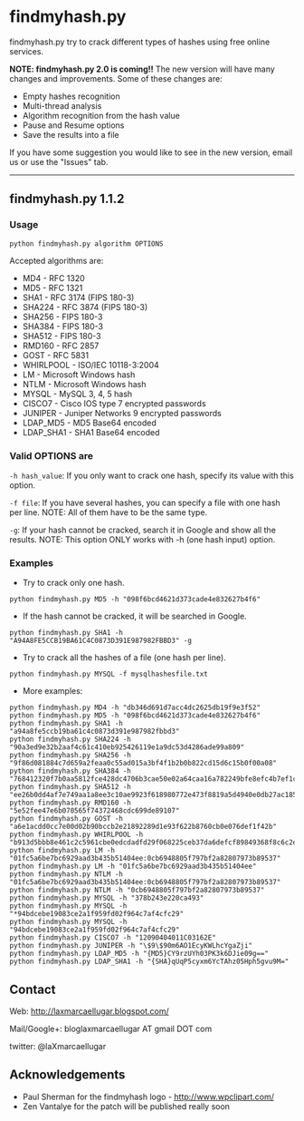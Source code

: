 # findmyhash.py

findmyhash.py try to crack different types of hashes using free online services. 

**NOTE: findmyhash.py 2.0 is coming!!** The new version will have many changes and improvements. Some of these changes are: 
*  Empty hashes recognition 
*  Multi-thread analysis 
*  Algorithm recognition from the hash value 
*  Pause and Resume options 
*  Save the results into a file 

If you have some suggestion you would like to see in the new version, email us or use the "Issues" tab. 

-----------

## findmyhash.py 1.1.2 

### Usage

`python findmyhash.py algorithm OPTIONS`

Accepted algorithms are:
*  MD4 - RFC 1320 
*  MD5 - RFC 1321 
*  SHA1 - RFC 3174 (FIPS 180-3) 
*  SHA224 - RFC 3874 (FIPS 180-3) 
*  SHA256 - FIPS 180-3 
*  SHA384 - FIPS 180-3 
*  SHA512 - FIPS 180-3 
*  RMD160 - RFC 2857 
*  GOST - RFC 5831 
*  WHIRLPOOL - ISO/IEC 10118-3:2004 
*  LM - Microsoft Windows hash 
*  NTLM - Microsoft Windows hash 
*  MYSQL - MySQL 3, 4, 5 hash 
*  CISCO7 - Cisco IOS type 7 encrypted passwords 
*  JUNIPER - Juniper Networks $9$ encrypted passwords 
*  LDAP_MD5 - MD5 Base64 encoded 
*  LDAP_SHA1 - SHA1 Base64 encoded 

### Valid OPTIONS are

`-h hash_value`: If you only want to crack one hash, specify its value with this option. 

`-f file`: If you have several hashes, you can specify a file with one hash per line. 
NOTE: All of them have to be the same type. 

`-g`: If your hash cannot be cracked, search it in Google and show all the results. 
NOTE: This option ONLY works with -h (one hash input) option. 


### Examples
*  Try to crack only one hash. 

`python findmyhash.py MD5 -h "098f6bcd4621d373cade4e832627b4f6"`

*  If the hash cannot be cracked, it will be searched in Google. 

`python findmyhash.py SHA1 -h "A94A8FE5CCB19BA61C4C0873D391E987982FBBD3" -g`

*  Try to crack all the hashes of a file (one hash per line). 

`python findmyhash.py MYSQL -f mysqlhashesfile.txt`

*  More examples: 
```shell
python findmyhash.py MD4 -h "db346d691d7acc4dc2625db19f9e3f52"
python findmyhash.py MD5 -h "098f6bcd4621d373cade4e832627b4f6"
python findmyhash.py SHA1 -h "a94a8fe5ccb19ba61c4c0873d391e987982fbbd3"
python findmyhash.py SHA224 -h "90a3ed9e32b2aaf4c61c410eb925426119e1a9dc53d4286ade99a809"
python findmyhash.py SHA256 -h "9f86d081884c7d659a2feaa0c55ad015a3bf4f1b2b0b822cd15d6c15b0f00a08"
python findmyhash.py SHA384 -h "768412320f7b0aa5812fce428dc4706b3cae50e02a64caa16a782249bfe8efc4b7ef1ccb126255d196047dfedf17a0a9"
python findmyhash.py SHA512 -h "ee26b0dd4af7e749aa1a8ee3c10ae9923f618980772e473f8819a5d4940e0db27ac185f8a0e1d5f84f88bc887fd67b143732c304cc5fa9ad8e6f57f50028a8ff"
python findmyhash.py RMD160 -h "5e52fee47e6b070565f74372468cdc699de89107"
python findmyhash.py GOST -h "a6e1acdd0cc7e00d02b90bccb2e21892289d1e93f622b8760cb0e076def1f42b"
python findmyhash.py WHIRLPOOL -h "b913d5bbb8e461c2c5961cbe0edcdadfd29f068225ceb37da6defcf89849368f8c6c2eb6a4c4ac75775d032a0ecfdfe8550573062b653fe92fc7b8fb3b7be8d6"
python findmyhash.py LM -h "01fc5a6be7bc6929aad3b435b51404ee:0cb6948805f797bf2a82807973b89537"
python findmyhash.py LM -h "01fc5a6be7bc6929aad3b435b51404ee"
python findmyhash.py NTLM -h "01fc5a6be7bc6929aad3b435b51404ee:0cb6948805f797bf2a82807973b89537"
python findmyhash.py NTLM -h "0cb6948805f797bf2a82807973b89537"
python findmyhash.py MYSQL -h "378b243e220ca493"
python findmyhash.py MYSQL -h "*94bdcebe19083ce2a1f959fd02f964c7af4cfc29"
python findmyhash.py MYSQL -h "94bdcebe19083ce2a1f959fd02f964c7af4cfc29"
python findmyhash.py CISCO7 -h "12090404011C03162E"
python findmyhash.py JUNIPER -h "\$9\$90m6AO1EcyKWLhcYgaZji"
python findmyhash.py LDAP_MD5 -h "{MD5}CY9rzUYh03PK3k6DJie09g=="
python findmyhash.py LDAP_SHA1 -h "{SHA}qUqP5cyxm6YcTAhz05Hph5gvu9M="
```




## Contact

Web: http://laxmarcaellugar.blogspot.com/ 

Mail/Google+: bloglaxmarcaellugar AT gmail DOT com 

twitter: @laXmarcaellugar 


## Acknowledgements
*  Paul Sherman for the findmyhash logo - http://www.wpclipart.com/ 
*  Zen Vantalye for the patch will be published really soon 
